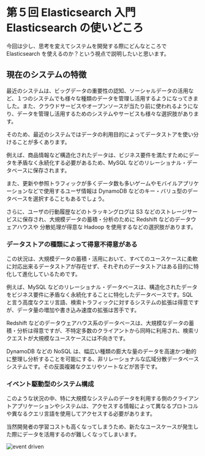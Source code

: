 # 第５回 Elasticsearch 入門 Elasticsearch の使いどころ
今回は少し、思考を変えてシステムを開発する際にどんなところで Elasticsearch を使えるのか？という視点で説明したいと思います。

## 現在のシステムの特徴
最近のシステムは、ビッグデータの重要性の認知、ソーシャルデータの活用など、１つのシステムでも様々な種類のデータを管理し活用するようになってきました。また、クラウドサービスやオープンソースが当たり前に使われるようになり、データを管理し活用するためのシステムやサービスも様々な選択肢があります。

そのため、最近のシステムではデータの利用目的によってデータストアを使い分けることが多くあります。

例えば、商品情報など構造化されたデータは、ビジネス要件を満たすためにデータを矛盾なく永続化する必要があるため、MySQL などのリレーショナル・データベースに保存されます。

また、更新や参照トラフィックが多くデータ数も多いゲームやモバイルアプリケーションなどで使用するユーザ情報は DynamoDB などのキー・バリュ型のデータベースを選択することもあるでしょう。

さらに、ユーザの行動履歴などのトラッキングログは S3 などのストレージサービスに保存され、大規模データの蓄積・分析のために Redshift などのデータウェアハウスや 分散処理が得意な Hadoop を使用するなどの選択肢があります。

### データストアの種類によって得意不得意がある
この状況は、大規模データの蓄積・活用において、すべてのユースケースに柔軟に対応出来るデータストアが存在せず、それぞれのデータストアはある目的に特化して進化しているためです。

例えば、MySQL などのリレーショナル・データベースは、構造化されたデータをビジネス要件に矛盾なく永続化することに特化したデータベースです。SQL と言う高度なクエリ言語、検索トラフィックに対するシステムの拡張は得意ですが、データ量の増加や書き込み速度の拡張は苦手です。

Redshift などのデータウェアハウス系のデータベースは、大規模なデータの蓄積・分析は得意ですが、不特定多数のクライアントから同時に利用され、検索リクエストが大規模なユースケースには不向きです。

DynamoDB などの NoSQL は、幅広い種類の膨大な量のデータを高速かつ動的に整理し分析することを可能にする、非リレーショナルな広域分散データベースシステムです。その反面複雑なクエリやソートなどが苦手です。

### イベント駆動型のシステム構成
このような状況の中、特に大規模なシステムのデータを利用する側のクライアントアプリケーションやシステムは、アクセスする情報によって異なるプロトコルや異なるクエリ言語を使用してアクセスする必要があります。

当然開発者の学習コストも高くなってしまうため、新たなユースケースが発生した際にデータを活用するのが難しくなってしまいます。

![event driven](https://raw.githubusercontent.com/KunihikoKido/docs/master/images/elasticsearch-getting-started-05.001.png)
